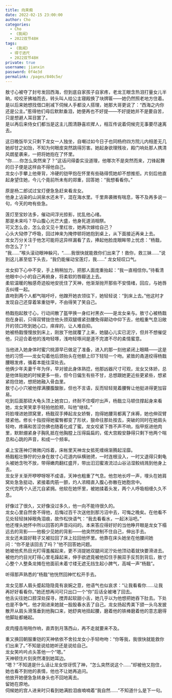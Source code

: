 ```yaml
---
title: 向来痴
date: 2022-02-15 23:00:00
author: Cho
categories: 
  - Cho
  - 《我闻》
  - 2022双节48H
tags: 
  - 《我闻》
  - 得寸进尺
  - 2022双节48H
private: true
username: jianxin
password: 0f4e3d
permalink: /pages/840c5e/
---
```


敖寸心被夺了封号发回西海，但到底自家孩子自家疼，老龙王眼含热泪打量女儿半晌，咬咬牙拂袖而去，转头叫人给公主寝殿换了块牌匾——她仍然照老地方住着。  
是以后来她想找借口削减下伺候人手都没人搭理，她那大哥更说了：“西海之内你还是公主。”惹得他们母后默默垂泪，她便再也不好提——不好提她并不是要自苦，只是想避人耳目罢了。  
是以再后来侍女们都当是这主儿图清静喜欢撵人，相互传说着伺候完无事要尽速离去。

这日晚饭毕又只剩下龙女一人独坐，自嘲过如今日子也同杨府四方院儿内相差无几她却甘之如饴，不知为何眼皮突然跳得厉害。她起身欲理残妆，殿门响处那人携清风朗星袭来，一把将她抱在了怀里。  
“你……你怎么突然来了？”这话问得委实没道理，他哪次不是突然而来，刀锋起舞的日子便是这样由不得他自己。  
龙女小手攀上他脊背，冷硬的铠甲抱在怀里有些硌得慌她却不想推拒。片刻后他直起身望住她，今儿个竟前所未有的郑重，回答她：“我想看看你。”

原是杨二郎试过宝灯便急急赶来看龙女。  
他身上沾染的山涧泉水还未干，混在海水里。千里奔袭微有喘息，等不及再多说一句，今天的吻有些急。

莲灯至宝妙法多，催动间浮光掠影，扰乱他心绪。  
那是未来吗？华山腹心光芒大盛，他身死道消相祭。  
可又怎么会，怎么会又见十里红妆，她再次嫁给自己？  
心头大恸停了呼吸，回过神来为掩停顿将她抱到桌上，从下面接近再亲上去。  
龙女万分关注于他怎可能将这异样漏看了去，捧起他脸庞眼眸带上忧虑：“杨戬，你怎么了？”  
“我……”喉头滚动眼神躲闪，“……我很快就能救你们出来了！救你，救三妹……”说到这儿甚至低下头去，“我仍能催动宝莲灯，我……”
龙女轻叹口气。

龙女抑下心中不安，手上稍稍加力，把那人面庞重抬起：“我一直相信你。”待看清他眼中小小的自己再俯身，将柔软的唇瓣送上去。  
柔软温暖的触感奇迹般地安抚住了天神，他渐渐抛开那些不安情绪，回应，与她唇舌纠缠一起。  
直吻到两个人都气喘吁吁，他蹭开她衣领往下，她轻轻说：“到床上去。”他这时才发现自己还穿着笨重铠甲，不由得笑了笑自己。

杨戬抱起敖寸心，行动间散了盔甲换一身红衬黑衣——是龙女亲与。敖寸心被杨戬抱在身前，只得双臂拢住他头颈双腿缠紧劲腰免得颠动中仰下去，他粗重气息沿敞开的领口吹到她心口，痒痒的，让人难自抑。  
她被杨戬慢慢放到床上，刚放下他就覆了上来，她腿心儿实已泥泞，但并不想催促他，只迎合着他的浅吻轻啄，浅吻轻啄间是道不完渡不尽的柔情蜜意。

当他进入她身体时蜜穴桃源早已做足了准备，进入的那一刻他紧闭上眼睛——这是他的习惯——龙女勾着他后颈抬头在他额上印下轻轻一个吻。紧致的甬道绞得杨戬腰眼发疼，循着本能往深处去。  
他俩少年夫妻千年为伴，早对彼此身体熟捻，他那凶器尺寸可观，龙女又体娇，总是他体贴她的时候更多一些，但今日偏生有些不甘，总想跟她更近些更紧些，想紧紧抱住她，想把她融入骨血里。  
敖寸心小穴被他撑满腰腹酸胀，但也不言语，反而轻轻晃着腰臀让他挺进得更加容易。  
吃到后面那硕大龟头顶上她宫口，终耐不住嘤咛出声，杨戬立马顿住撑起身来看她，龙女笑笑拿手轻拍他脸颊，叫他“继续。”  
将脸埋进她颈窝里，杨戬双手捧起龙女娇臀，抱得她腰背都离了床褥，她也伸双臂搂紧他。修长十指捏得她蜜臀都变了形状，狠命往那处按去，突破的同时在她肩头轻吻，疼痛和苦涩仿佛也随着化成了蜜。龙女咬紧下唇不声不响，指甲抠进他肉里，默默绷紧身子胸乳抵在他胸膛上压得扁扁的，偌大宫殿安静得只剩下他两个喘息和心跳的声音，和成一个频率。

桌上宝莲神灯微微闪烁着，床帐里天神龙女抵死缠绵渐腾起淫靡。  
杨戬粗壮狰狞的分身在敖寸心花道内纵横驰骋，一时连根没入，一时又退得只剩龟头被她含吮不放，带得嫩肉翻红盛开，带出汩汩蜜液流过山谷沾湿鲛绡溅到他身上去。  
龙女牙关渐开咿咿呀呀不成语，天神也粗重了气息。他忽地长哼一声，埋头在她肩窝处急急挺动，紧接着肉筋一颤，灼人浓精直入腹心弥散在她胞宫中。  
交代完两个人还兀自紧拥。他软在她怀里，被她揉着头发，两个人呼吸相缠久久不息。

好像过了很久，又好像没过多久，他一向不能待很久的。  
龙女心里自然舍不得他，后悔过百千次送他到那污沼中去，可悔之晚矣。在他看不见处轻轻抹掉眼角泪痕，故作松快语气：“我去看看水，一起沐浴吧。”  
他还埋头她怀中所以回答的声音闷闷的。本来答应得好好的当他睁开眼是龙女下榻远去的背影——他极少见她的背影——他突然控制不住自己，伸出手去。  
龙女还未趿好鞋子又被拉回了床上拉回他怀里。他靠在床头她坐在他腰间她问：“你不是该回去了吗？”他不回答她问题。  
她被他炙热目光盯得羞赧起来，更不消提她双腿间泥泞处他顶动着就快要滑进去。被他灼灼目光盯得心里毛躁起来，伸手欲遮竟被他扣住手腕双手反剪到背后，敖寸心整个人整条龙摊在他面前未着寸缕无遮无挡生起小脾气，高喊一声“杨戬”。

听得那声熟悉的“杨戬”他恍然回神忙松开手去。

龙女见那人眉头蹙起隐隐竟有哀婉之意，他语气也似哀求：“让我看看你……让我再好好看看你。”她还想再问可只出口一个“你”后话全被堵了回去。  
他舌尖往她口腔深处探寻，搅弄起软甜小舌，她几乎以为他想把她吞下肚去。下处也是不争气，他才刚进来她就一股股春水丢了自己。龙女扬起秀美下颌一头乌发披散开从肩头滑落垂到他胸口来，她舒爽地扭起腰，磨着他的铁棒磨着他的意志磨得他脚趾都蜷起。

皮肉撞击啪啪作响，直弄到月落西山，再不走就要来不及。

重又换回朝服重铠的天神依依不舍拉龙女小手轻吻吻：“你等我，我很快就能救你们出来了。”不知是说给她听还是说给自己。  
龙女笑吟吟点头答他一个“嗯。”  
天神顿住片刻突然凑到她耳边。  
“嗯？”不知道是什么话让龙女惊讶慌了神，“怎么突然说这个……”却被他又抱住，她也看不到他的表情，他也不让她再追问。  
他放开她便急急转身头也不回地离去。  
留她在原地。  
伺候她的宫人进来时只看到她满脸泪痕喃喃着“我自然……”不知道什么是下一句。
